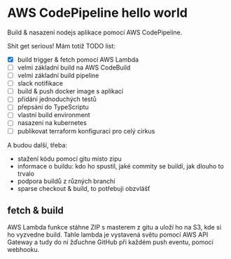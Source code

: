 # AWS CodePipeline hello world

Build & nasazení nodejs aplikace pomocí AWS CodePipeline.

Shit get serious! Mám totiž TODO list:

- [x] build trigger & fetch pomocí AWS Lambda
- [ ] velmi základní build na AWS CodeBuild
- [ ] velmi základní build pipeline
- [ ] slack notifikace
- [ ] build & push docker image s aplikací
- [ ] přidání jednoduchých testů
- [ ] přepsání do TypeScriptu
- [ ] vlastní build environment
- [ ] nasazení na kubernetes
- [ ] publikovat terraform konfiguraci pro celý cirkus

A budou další, třeba:

- stažení kódu pomocí gitu místo zipu
- informace o buildu: kdo ho spustil, jaké commity se buildí, jak dlouho to trvalo
- podpora buildů z různých branchí
- sparse checkout & build, to potřebuji obzvlášť

## fetch & build

AWS Lambda funkce stáhne ZIP s masterem z gitu a uloží ho na S3, kde si ho vyzvedne build. Tahle lambda je vystavená
světu pomocí AWS API Gateway a tudy do ní žďuchne GitHub při každém push eventu, pomocí webhooku.
